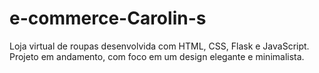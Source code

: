 # e-commerce-Carolin-s
Loja virtual de roupas  desenvolvida com HTML, CSS, Flask e JavaScript. Projeto em andamento, com foco em um design elegante e minimalista.
